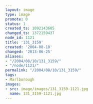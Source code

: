 ```yaml
---
layout: image
type: image
promote: 0
status: 1
created_ts: 1092143605
changed_ts: 1372159437
node_id: 1121
title: '131_3159'
created: '2004-08-10'
changed: '2013-06-25'
aliases:
- "/2004/08/10/131_3159/"
- "/node/1121/"
permalink: "/2004/08/10/131_3159/"
tags:
- Marlborough
images:
- src: image/images/131_3159-1121.jpg
  name: 131_3159-1121.jpg
---
```


